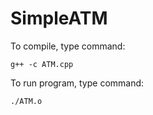 # SimpleATM

To compile, type command: 
```
g++ -c ATM.cpp
```
To run program, type command: 
```
./ATM.o
```
